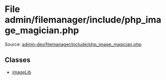 File admin/filemanager/include/php_image_magician.php
=========
Source: [admin-dev/filemanager/include/php_image_magician.php](https://github.com/PrestaShop/PrestaShop/blob/1.6.1.1/admin-dev/filemanager/include/php_image_magician.php)


Classes
-------

* [imageLib](class.imageLib.md)

